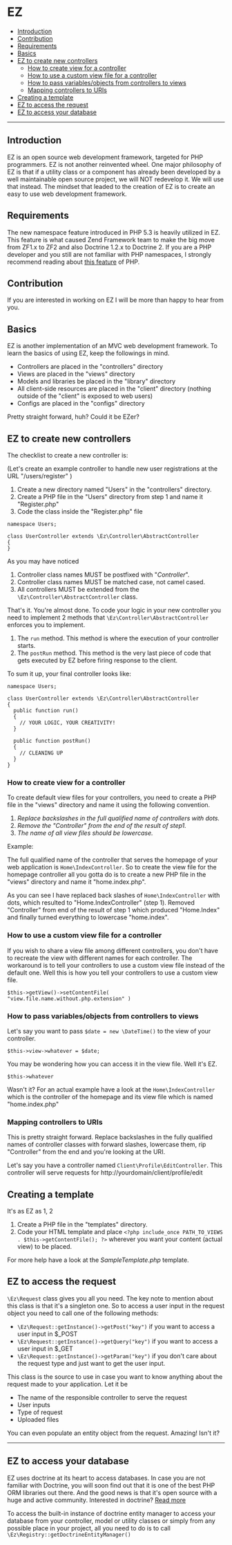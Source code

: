 # EZ

* [Introduction](#introduction)
* [Contribution](#contribution)
* [Requirements](#requirements)
* [Basics](#basics)
* [EZ to create new controllers](#ez-to-create-new-controllers)
    * [How to create view for a controller](#how-to-create-view-for-a-controller)
    * [How to use a custom view file for a controller](#how-to-use-a-custom-view-file-for-a-controller)
    * [How to pass variables/objects from controllers to views](#how-to-pass-variablesobjects-from-controllers-to-views)
    * [Mapping controllers to URIs](#mapping-controllers-to-uris)
* [Creating a template](#creating-a-template)
* [EZ to access the request](#ez-to-access-the-request)
* [EZ to access your database](#ez-to-access-your-database)

---

## Introduction
EZ is an open source web development framework, targeted for PHP programmers. EZ is not another reinvented wheel.
One major philosophy of EZ is that if a utility class or a component has already been developed by a well maintainable
open source project, we will NOT redevelop it. We will use that instead. The mindset that leaded to the creation of EZ
is to create an easy to use web development framework.

## Requirements
The new namespace feature introduced in PHP 5.3 is heavily utilized in EZ.
This feature is what caused Zend Framework team to make the big move from ZF1.x to ZF2 and also Doctrine 1.2.x to
Doctrine 2. If you are a PHP developer and you still are not familiar with PHP namespaces, I strongly recommend
reading about [this feature](http://php.net/manual/en/language.namespaces.php) of PHP.

## Contribution
If you are interested in working on EZ I will be more than happy to hear from you.

## Basics
EZ is another implementation of an MVC web development framework. To learn the basics of using EZ, keep the
followings in mind.

* Controllers are placed in the "controllers" directory
* Views are placed in the "views" directory
* Models and libraries be placed in the "library" directory
* All client-side resources are placed in the "client" directory (nothing outside of the "client" is exposed to web users)
* Configs are placed in the "configs" directory

Pretty straight forward, huh? Could it be EZer?

## EZ to create new controllers
The checklist to create a new controller is:

(Let's create an example controller to handle new user registrations at the URL "/users/register" )

1. Create a new directory named "Users" in the "controllers" directory.
2. Create a PHP file in the "Users" directory from step 1 and name it "Register.php"
3. Code the class inside the "Register.php" file

```
namespace Users;

class UserController extends \Ez\Controller\AbstractController
{
}
```

As you may have noticed

1. Controller class names MUST be postfixed with "_Controller_".
2. Controller class names MUST be matched case, not camel cased.
3. All controllers MUST be extended from the `\Ez\Controller\AbstractController` class.

That's it. You're almost done. To code your logic in your new controller you need to implement 2 methods that
`\Ez\Controller\AbstractController` enforces you to implement.

1. The `run` method. This method is where the execution of your controller starts.
2. The `postRun` method. This method is the very last piece of code that gets executed by EZ before firing
response to the client.

To sum it up, your final controller looks like:

```
namespace Users;

class UserController extends \Ez\Controller\AbstractController
{
  public function run()
  {
    // YOUR LOGIC, YOUR CREATIVITY!
  }
  
  public function postRun()
  {
    // CLEANING UP
  }
}
```

### How to create view for a controller
To create default view files for your controllers, you need to create a PHP file in the "views" directory and
name it using the following convention.

1. _Replace backslashes in the full qualified name of controllers with dots._
2. _Remove the "Controller" from the end of the result of step1._
3. _The name of all view files should be lowercase._

Example:

The full qualified name of the controller that serves the homepage of your web application is `Home\IndexController`.
So to create the view file for the homepage controller all you gotta do is to create a new PHP file in the "views"
directory and name it "home.index.php".

As you can see I have replaced back slashes of `Home\IndexController` with dots, which resulted to
"Home.IndexController" (step 1). Removed "Controller" from end of the result of step 1 which produced "Home.Index" and
finally turned everything to lowercase "home.index".

### How to use a custom view file for a controller
If you wish to share a view file among different controllers, you don't have to recreate the view with different names
for each controller. The workaround is to tell your controllers to use a custom view file instead of the default one.
Well this is how you tell your controllers to use a custom view file.

`$this->getView()->setContentFile( "view.file.name.without.php.extension" )`

### How to pass variables/objects from controllers to views
Let's say you want to pass `$date = new \DateTime()` to the view of your controller.

`$this->view->whatever = $date;`

You may be wondering how you can access it in the view file. Well it's EZ.

`$this->whatever`

Wasn't it? For an actual example have a look at the `Home\IndexController` which is the controller of the
homepage and its view file which is named "home.index.php"

### Mapping controllers to URIs
This is pretty straight forward. Replace backslashes in the fully qualified names of controller classes with
forward slashes, lowercase them, rip "Controller" from the end and you're looking at the URI.

Let's say you have a controller named `Client\Profile\EditController`. This controller will serve requests for
http://yourdomain/client/profile/edit

## Creating a template
It's as EZ as 1, 2

1. Create a PHP file in the "templates" directory.
2. Code your HTML template and place `<?php include_once PATH_TO_VIEWS . $this->getContentFile(); ?>`
wherever you want your content (actual view) to be placed.

For more help have a look at the _SampleTemplate.php_ template.

## EZ to access the request
`\Ez\Request` class gives you all you need. The key note to mention about this class is that it's a singleton one.
So to access a user input in the request object you need to call one of the following methods:

* `\Ez\Request::getInstance()->getPost("key")` if you want to access a user input in $_POST
* `\Ez\Request::getInstance()->getQuery("key")` if you want to access a user input in $_GET
* `\Ez\Request::getInstance()->getParam("key")` if you don't care about the request type and just
want to get the user input.

This class is the source to use in case you want to know anything about the request made to your application.
Let it be

* The name of the responsible controller to serve the request
* User inputs
* Type of request
* Uploaded files

You can even populate an entity object from the request. Amazing! Isn't it?

---
## EZ to access your database
EZ uses doctrine at its heart to access databases. In case you are not familiar with Doctrine,
you will soon find out that it is one of the best PHP ORM libraries out there. And the good news
is that it's open source with a huge and active community. Interested in doctrine?
[Read more](http://www.doctrine-project.org)

To access the built-in instance of doctrine entity manager to access your database from your controller,
model or utility classes or simply from any possible place in your project, all you need to do is to call
`\Ez\Registry::getDoctrineEntityManager()`



